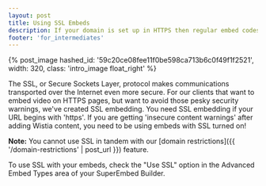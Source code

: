 ```yaml
---
layout: post
title: Using SSL Embeds
description: If your domain is set up in HTTPS then regular embed codes might trigger an error message. We provide an SSL option for your embeds to fit in nicely with your https domain.
footer: 'for_intermediates'
---
```


{% post_image hashed_id: '59c20ce08fee11f0be598ca713b6c0f49f1f2521', width: 320, class: 'intro_image float_right' %}

The SSL, or Secure Sockets Layer, protocol makes communications transported over the Internet even more secure.  For our clients that want to embed video on HTTPS pages, but want to avoid those pesky security warnings, we've created SSL embedding.  You need SSL embedding if your URL begins with 'https'. If you are getting 'insecure content warnings' after adding Wistia content, you need to be using embeds with SSL turned on!

**Note:** You cannot use SSL in tandem with our [domain restrictions]({{ '/domain-restrictions' | post_url }}) feature.

To use SSL with your embeds, check the "Use SSL" option in the Advanced Embed Types area of your SuperEmbed Builder.


